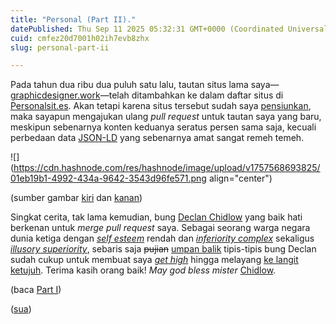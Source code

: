 ```yaml
---
title: "Personal (Part II)."
datePublished: Thu Sep 11 2025 05:32:31 GMT+0000 (Coordinated Universal Time)
cuid: cmfez20d7001h02ih7evb8zhx
slug: personal-part-ii

---
```


Pada tahun dua ribu dua puluh satu lalu, tautan situs lama saya—[graphicdesigner.work](https://graphicdesigner.work)—telah ditambahkan ke dalam daftar situs di [Personalsit.es](https://personalsit.es). Akan tetapi karena situs tersebut sudah saya [pensiunkan](https://blog.sua.ist/gddw), maka sayapun mengajukan ulang *pull request* untuk tautan saya yang baru, meskipun sebenarnya konten keduanya seratus persen sama saja, kecuali perbedaan data [JSON-LD](https://en.wikipedia.org/wiki/JSON-LD) yang sebenarnya amat sangat remeh temeh.

![](https://cdn.hashnode.com/res/hashnode/image/upload/v1757568693825/01eb19b1-4992-434a-9642-3543d96fe571.png align="center")

(sumber gambar [kiri](https://github.com/xdesro/personalsit.es/pull/983) dan [kanan](https://github.com/xdesro/personalsit.es/blob/main/sites/dsgn.lv.md))

Singkat cerita, tak lama kemudian, bung [Declan Chidlow](https://github.com/DeclanChidlow) yang baik hati berkenan untuk *merge pull request* saya. Sebagai seorang warga negara dunia ketiga dengan [*self esteem*](https://www.youtube.com/watch?v=Abrn8aVQ76Q) rendah dan [*inferiority complex*](https://en.wikipedia.org/wiki/Inferiority_complex) sekaligus [*illusory superiority*](https://en.wikipedia.org/wiki/Illusory_superiority), sebaris saja <s>pujian</s> [umpan balik](https://github.com/xdesro/personalsit.es/pull/983#issuecomment-3235543699) tipis-tipis bung Declan sudah cukup untuk membuat saya [*get high*](https://www.youtube.com/watch?v=_BtHxTZrqpk) hingga melayang [ke langit ketujuh](https://www.youtube.com/watch?v=LdVf_rmrlw8). Terima kasih orang baik! *May god bless mister* [Chidlow](https://vale.rocks/).

(baca [Part I](https://blog.sua.ist/personal))

([sua](https://sua.ist))